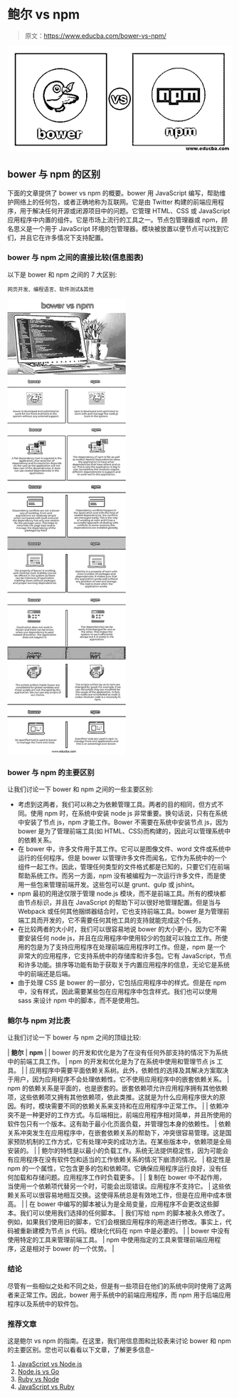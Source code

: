 # 鲍尔 vs npm

> 原文：<https://www.educba.com/bower-vs-npm/>

![bower vs npm](img/ff9c8954f132975b8af4fb87100b8601.png)



## bower 与 npm 的区别

下面的文章提供了 bower vs npm 的概要。bower 用 JavaScript 编写，帮助维护网络上的任何包，或者正确地称为互联网。它是由 Twitter 构建的前端应用程序，用于解决任何开源或闭源项目中的问题。它管理 HTML、CSS 或 JavaScript 应用程序中内置的组件。它是市场上流行的工具之一。节点包管理器或 npm，顾名思义是一个用于 JavaScript 环境的包管理器。模块被放置以便节点可以找到它们，并且它在许多情况下支持配置。

### bower 与 npm 之间的直接比较(信息图表)

以下是 bower 和 npm 之间的 7 大区别:

<small>网页开发、编程语言、软件测试&其他</small>

![bower-vs-npm-info](img/4fe4a24c9bf55fdc4a871e49792d6997.png)



### bower 与 npm 的主要区别

让我们讨论一下 bower 和 npm 之间的一些主要区别:

*   考虑到这两者，我们可以称之为依赖管理工具。两者的目的相同，但方式不同。使用 npm 时，在系统中安装 node js 非常重要。换句话说，只有在系统中安装了节点 js，npm 才能工作。Bower 不需要在系统中安装节点 js，因为 bower 是为了管理前端工具(如 HTML、CSS)而构建的，因此可以管理系统中的依赖关系。
*   在 bower 中，许多文件用于其工作。它可以是图像文件、word 文件或系统中运行的任何程序。但是 bower 以管理许多文件而闻名，它作为系统中的一个组件一起工作。因此，管理任何类型的文件格式都是已知的，只要它们在前端帮助系统工作。而另一方面，npm 没有被编程为一次运行许多文件，而是使用一些包来管理前端开发。这些包可以是 grunt、gulp 或 jshint。
*   npm 最初的用途仅限于管理 node.js 模块，而不是前端工具。所有的模块都由节点标识，并且在 JavaScript 的帮助下可以很好地管理配置。但是当与 Webpack 或任何其他捆绑器结合时，它也支持前端工具。bower 是为管理前端工具而开发的，它不需要任何其他工具的支持就能完成这个任务。
*   在比较两者的大小时，我们可以很容易地说 bower 的大小更小，因为它不需要安装任何 node js，并且在应用程序中使用较少的包就可以独立工作。所使用的包是为了支持应用程序在处理前端应用程序时工作。但是，npm 是一个非常大的应用程序，它支持系统中的存储库和许多包。它有 JavaScript，节点和许多功能。排序等功能有助于获取关于内置应用程序的信息，无论它是系统中的前端还是后端。
*   由于处理 CSS 是 bower 的一部分，它包括应用程序中的样式。但是在 npm 中，没有样式，因此需要某些包在应用程序中包含样式。我们也可以使用 sass 来设计 npm 中的脚本，而不是使用包。

### 鲍尔与 npm 对比表

让我们讨论一下 bower 与 npm 之间的顶级比较:

| **鲍尔** | **npm** |
| bower 的开发和优化是为了在没有任何外部支持的情况下为系统中的前端工具工作。 | npm 的开发和优化是为了在系统中使用和管理节点 js 工具。 |
| 应用程序中需要平面依赖关系树。此外，依赖性的选择及其解决方案取决于用户，因为应用程序不会处理依赖性。它不使用应用程序中的嵌套依赖关系。 | npm 的依赖关系是平面的，也是嵌套的。嵌套依赖项允许应用程序拥有其他依赖项，这些依赖项又拥有其他依赖项，依此类推。这就是为什么应用程序很大的原因。有时，模块需要不同的依赖关系来支持和在应用程序中正常工作。 |
| 依赖冲突不是一种更好的工作方式。与后端相比，前端应用程序相对简单，并且所使用的软件包只有一个版本。这有助于最小化页面负载，并管理包本身的依赖性。 | 依赖关系冲突发生在应用程序中，在嵌套依赖关系的帮助下，冲突很容易管理。这是国家预防机制的工作方式，它有处理冲突的成功方法。在某些版本中，依赖项是全局安装的。 |
| 鲍尔的特性是以最小的负载工作。系统无法提供稳定性，因为可能会有应用程序在没有软件包和适当的工作依赖关系的情况下崩溃的情况。 | 稳定性是 npm 的一个属性，它包含更多的包和依赖项。它确保应用程序运行良好，没有任何加载和存储问题。应用程序工作时负载更多。 |
| 复制在 bower 中不起作用，当使用一个依赖项代替另一个时，可能会出现错误。应用程序不支持它。 | 这些依赖关系可以很容易地相互交换。这使得系统总是有效地工作，但是在应用中成本很高。 |
| 在 bower 中编写的脚本被认为是全局变量，应用程序不会更改这些脚本。我们可以使用我们选择的任何脚本。 | 我们写给 npm 的脚本被永久修改了。例如，如果我们使用旧的脚本，它们会根据应用程序的用途进行修改。事实上，代码被重新建模为节点 js 代码。模块化代码在 npm 中是必要的。 |
| bower 中没有使用特定的工具来管理前端工具。 | npm 中使用指定的工具来管理前端应用程序，这是相对于 bower 的一个优势。 |

### 结论

尽管有一些相似之处和不同之处，但是有一些项目在他们的系统中同时使用了这两者来正常工作。因此，bower 用于系统中的前端应用程序，而 npm 用于后端应用程序以及系统中的软件包。

### 推荐文章

这是鲍尔 vs npm 的指南。在这里，我们用信息图和比较表来讨论 bower 和 npm 的主要区别。您也可以看看以下文章，了解更多信息–

1.  [JavaScript vs Node.js](https://www.educba.com/javascript-vs-node-dot-js/)
2.  [Node.js vs Go](https://www.educba.com/node-js-vs-go/)
3.  [Ruby vs Node](https://www.educba.com/ruby-vs-node/)
4.  [JavaScript vs Ruby](https://www.educba.com/javascript-vs-ruby/)





